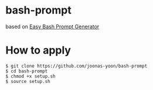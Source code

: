 # bash-prompt

based on [Easy Bash Prompt Generator](http://ezprompt.net/)

# How to apply

```
$ git clone https://github.com/joonas-yoon/bash-prompt
$ cd bash-prompt
$ chmod +x setup.sh
$ source setup.sh
```
